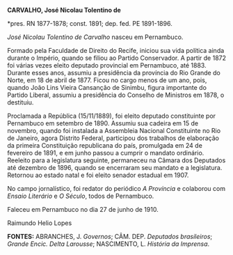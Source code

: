 **CARVALHO, José Nicolau Tolentino de**

\*pres. RN 1877-1878; const. 1891; dep. fed. PE 1891-1896.

*José Nicolau Tolentino de Carvalho* nasceu em Pernambuco.

Formado pela Faculdade de Direito do Recife, iniciou sua vida política
ainda durante o Império, quando se filiou ao Partido Conservador. A
partir de 1872 foi várias vezes eleito deputado provincial em
Pernambuco, até 1883. Durante esses anos, assumiu a presidência da
província do Rio Grande do Norte, em 18 de abril de 1877. Ficou no cargo
menos de um ano, pois, quando João Lins Vieira Cansanção de Sinimbu,
figura importante do Partido Liberal, assumiu a presidência do Conselho
de Ministros em 1878, o destituiu.

Proclamada a República (15/11/1889), foi eleito deputado constituinte
por Pernambuco em setembro de 1890. Assumiu sua cadeira em 15 de
novembro, quando foi instalada a Assembleia Nacional Constituinte no Rio
de Janeiro, agora Distrito Federal, participou dos trabalhos de
elaboração da primeira Constituição republicana do país, promulgada em
24 de fevereiro de 1891, e em junho passou a cumprir o mandato
ordinário. Reeleito para a legislatura seguinte, permaneceu na Câmara
dos Deputados até dezembro de 1896, quando se encerraram seu mandato e a
legislatura. Retornou ao estado natal e foi eleito senador estadual em
1907.

No campo jornalístico, foi redator do periódico *A Província* e
colaborou com *Ensaio Literário* e *O Século*, todos de Pernambuco.

Faleceu em Pernambuco no dia 27 de junho de 1910.

Raimundo Helio Lopes

**FONTES:** ABRANCHES, J. *Governos*; CÂM. DEP. *Deputados brasileiros*;
*Grande Encic. Delta Larousse*; NASCIMENTO, L. *História da Imprensa*.
